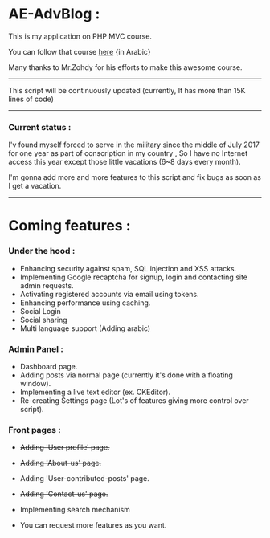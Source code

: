 # AE-AdvBlog :

This is my application on PHP MVC course.

You can follow that course [here](https://www.youtube.com/playlist?list=PLGO8ntvxgiZPZBHUGED6ItUujXylNGpMH) {in Arabic}

Many thanks to Mr.Zohdy for his efforts to make this awesome course.

------------------------------------------------------------------------------------

This script will be continuously updated (currently, It has more than 15K lines of code)

------------------------------------------------------------------------------------

### Current status :

I'v found myself forced to serve in the military since the middle of July 2017 for one year as part of conscription in my country , So I have no Internet access this year except those little vacations (6~8 days every month).

I'm gonna add more and more features to this script and fix bugs as soon as I get a vacation.

------------------------------------------------------------------------------------

# Coming features :

### Under the hood :

- Enhancing security against spam, SQL injection and XSS attacks.
- Implementing Google recaptcha for signup, login and contacting site admin requests.
- Activating registered accounts via email using tokens.
- Enhancing performance using caching.
- Social Login
- Social sharing
- Multi language support (Adding arabic)

### Admin Panel :
- Dashboard page.
- Adding posts via normal page (currently it's done with a floating window).
- Implementing a live text editor (ex. CKEditor).
- Re-creating Settings page (Lot's of features giving more control over script).

### Front pages :
- ~~Adding 'User profile' page.~~
- ~~Adding 'About-us' page.~~
- Adding 'User-contributed-posts' page.
- ~~Adding 'Contact-us' page.~~
- Implementing search mechanism

- You can request more features as you want.











